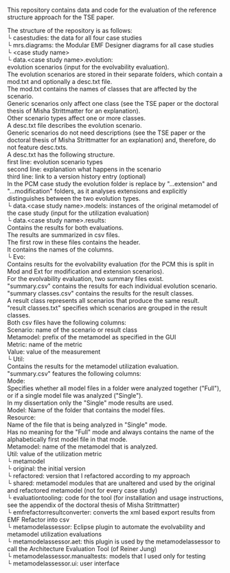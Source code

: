 This repository contains data and code for the evaluation of the reference structure approach for the TSE paper.

The structure of the repository is as follows:  
└ casestudies: the data for all four case studies  
  └ mrs.diagrams: the Modular EMF Designer diagrams for all case studies  
  └ \<case study name\>  
    └ data.\<case study name\>.evolution:  
        evolution scenarios (input for the evolvability evaluation).  
		The evolution scenarios are stored in their separate folders, which contain a mod.txt and optionally a desc.txt file.  
		The mod.txt contains the names of classes that are affected by the scenario.  
		Generic scenarios only affect one class (see the TSE paper or the doctoral thesis of Misha Strittmatter for an explanation).  
		Other scenario types affect one or more classes.  
		A desc.txt file describes the evolution scenario.  
		Generic scenarios do not need descriptions (see the TSE paper or the doctoral thesis of Misha Strittmatter for an explanation) and, therefore, do not feature desc.txts.  
		A desc.txt has the following structure.  
			first line: evolution scenario types  
			second line: explanation what happens in the scenario  
			third line: link to a version history entry (optional)  
		In the PCM case study the evolution folder is replace by "...extension" and "...modification" folders, as it analyses extensions and explicitly distinguishes between the two evolution types.  
    └ data.\<case study name\>.models: instances of the original metamodel of the case study (input for the utilization evaluation)  
    └ data.\<case study name\>.results:  
		Contains the results for both evaluations.  
		The results are summarized in csv files.  
		The first row in these files contains the header.  
		It contains the names of the columns.  
	  └ Evo:  
		  Contains results for the evolvability evaluation (for the PCM this is split in Mod and Ext for modification and extension scenarios).  
		  For the evolvability evaluation, two summary files exist.  
		  "summary.csv" contains the results for each individual evolution scenario.  
		  "summary classes.csv" contains the results for the result classes.  
		  A result class represents all scenarios that produce the same result.  
		  "result classes.txt" specifies which scenarios are grouped in the result classes.  
		  Both csv files have the following columns:  
			Scenario: name of the scenario or result class  
			Metamodel: prefix of the metamodel as specified in the GUI  
			Metric: name of the metric  
			Value: value of the measurement  
	  └ Util:  
		  Contains the results for the metamodel utilization evaluation.  
		  "summary.csv" features the following columns:  
			Mode:  
			  Specifies whether all model files in a folder were analyzed together ("Full"), or if a single model file was analyzed ("Single").  
			  In my dissertation only the "Single" mode results are used.  
			Model: Name of the folder that contains the model files.  
			Resource:  
			  Name of the file that is being analyzed in "Single" mode.  
			  Has no meaning for the "Full" mode and always contains the name of the alphabetically first model file in that mode.  
			Metamodel: name of the metamodel that is analyzed.  
			Util: value of the utilization metric  
    └ metamodel  
      └ original: the initial version  
      └ refactored: version that I refactored according to my approach  
      └ shared: metamodel modules that are unaltered and used by the original and refactored metamodel (not for every case study)  
└ evaluationtooling: code for the tool (for installation and usage instructions, see the appendix of the doctoral thesis of Misha Strittmatter)  
  └ emfrefactorresultconverter: converts the xml based export results from EMF Refactor into csv  
  └ metamodelassessor: Eclipse plugin to automate the evolvability and metamodel utilization evaluations  
  └ metamodelassessor.aet: this plugin is used by the metamodelassessor to call the Architecture Evaluation Tool (of Reiner Jung)  
  └ metamodelassessor.manualtests: models that I used only for testing  
  └ metamodelassessor.ui: user interface  
